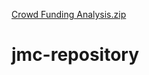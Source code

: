 [Crowd Funding Analysis.zip](https://github.com/jmcritelli/jmc-repository/files/7071761/Crowd.Funding.Analysis.zip)
# jmc-repository

